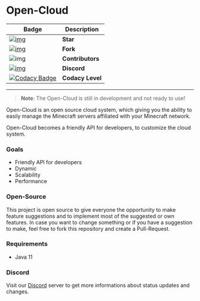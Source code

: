 # Open-Cloud

| Badge                                                        | Description      |
| ------------------------------------------------------------ | ---------------- |
| [![img](http://githubbadges.com/star.svg?user=Open-Cloud-Services&repo=Open-Cloud)](https://github.com/Open-Cloud-Services/Open-Cloud) | **Star**         |
| [![img](http://githubbadges.com/fork.svg?user=Open-Cloud-Services&repo=Open-Cloud)](https://github.com/Open-Cloud-Services/Open-Cloud/fork) | **Fork**         |
| ![img](https://img.shields.io/github/contributors/Open-Cloud-Services/Open-Cloud.svg) | **Contributors** |
| [![img](https://discordapp.com/api/guilds/443134690329886720/embed.png)](https://discordapp.com/invite/XynmGDC) | **Discord**      |
| [![Codacy Badge](https://api.codacy.com/project/badge/Grade/a381f2d29c8e44a6ba174bf57aee7bd0)](https://www.codacy.com/app/Tammo0987/Open-Cloud?utm_source=github.com&amp;utm_medium=referral&amp;utm_content=Open-Cloud-Services/Open-Cloud&amp;utm_campaign=Badge_Grade) | **Codacy Level** |

---

> **Note**: The Open-Cloud is still in development and not ready to use!

Open-Cloud is an open source cloud system, which giving you the ability to easily manage the Minecraft servers affiliated with your Minecraft network.

Open-Cloud becomes a friendly API for developers, to customize the cloud system.

### Goals

+ Friendly API for developers
+ Dynamic
+ Scalability
+ Performance

### Open-Source

This project is open source to give everyone the opportunity to make feature suggestions and to implement most of the suggested or own features. In case you want to change something or if you have a suggestion to make, feel free to fork this repository and create a Pull-Request.

### Requirements

+ Java 11

### Discord 

Visit our [Discord](https://discordapp.com/invite/XynmGDC) server to get more informations about status updates and changes.